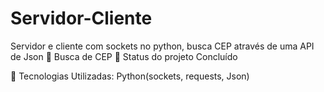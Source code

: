 # Servidor-Cliente

Servidor e cliente com sockets no python, busca CEP através de uma API de Json
🚀 Busca de CEP
🚧 Status do projeto
Concluído

🤖 Tecnologias Utilizadas:
Python(sockets, requests, Json)
